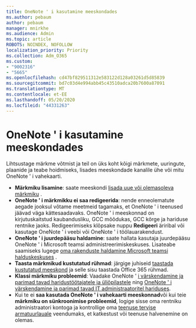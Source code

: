 ```yaml
---
title: OneNote ' i kasutamine meeskondades
ms.author: pebaum
author: pebaum
manager: mnirkhe
ms.audience: Admin
ms.topic: article
ROBOTS: NOINDEX, NOFOLLOW
localization_priority: Priority
ms.collection: Adm_O365
ms.custom:
- "9002316"
- "5665"
ms.openlocfilehash: cd47bf829511312e583122d128a03261d5d85839
ms.sourcegitcommit: bd7c03d4e994abb45c43510adca20b7600a87091
ms.translationtype: MT
ms.contentlocale: et-EE
ms.lasthandoff: 05/20/2020
ms.locfileid: "44331263"
---
```

# <a name="using-onenote-in-teams"></a>OneNote ' i kasutamine meeskondades

Lihtsustage märkme võtmist ja teil on üks koht kõigi märkmete, uuringute, plaanide ja teabe hoidmiseks, lisades meeskondade kanalile ühe või mitu OneNote ' i vahekaarti.

- **Märkmiku lisamine**: saate meeskondi [lisada uue või olemasoleva märkmiku](https://support.microsoft.com/en-us/office/add-a-onenote-notebook-to-teams-0ec78cc3-ba3b-4279-a88e-aa40af9865c2) .
- **OneNote ' i märkmikku ei saa redigeerida**: nende enneolematute aegade jooksul võtame meetmeid tagamaks, et OneNote ' i teenused jäävad väga kättesaadavaks.  OneNote ' i meeskonnad on kirjutuskaitstud kaubandusliku, GCC mõõdukas, GCC kõrge ja hariduse rentnike jaoks. Redigeerimiseks klõpsake nuppu **Redigeeri** äriribal või kasutage OneNote ' i veebi või OneNote ' i töölauarakendust.
- **OneNote ' i juurdepääsu haldamine**: saate hallata kasutaja juurdepääsu OneNote ' i Microsoft teamsi administreerimiskeskuses. Lisateabe saamiseks lugege [oma rakenduste haldamine Microsoft teamsi halduskeskuses](https://docs.microsoft.com/MicrosoftTeams/manage-apps) .
- **Taasta märkmikud kustutatud rühmad**: järgige juhiseid [taastada kustutatud meeskond](https://docs.microsoft.com/microsoftteams/archive-or-delete-a-team#restore-a-deleted-team) ja selle sisu taastada Office 365 rühmad.
- **Klassi märkmiku probleemid**: Vaadake OneNote ' [i värskendamine ja parimad tavad haridustöötajatele ja üliõpilastele](https://support.office.com/article/onenote-update-and-best-practices-for-educators-and-students-dde775f0-8b06-4263-8b54-1e9ddc3dd146) ning [OneNote ' i värskendamine ja parimad tavad IT administraatoritel hariduses](https://support.office.com/article/onenote-update-and-best-practices-for-it-admins-in-education-9d78f2b2-5e25-4288-b597-b4ba463c7b46?ui=en-US&rs=en-US&ad=US).
- Kui te ei **saa kasutada OneNote ' i vahekaarti meeskonnad**või kui teie **märkmiku on sünkroonimise probleemid**, logige sisse oma rentniku administraatori kontoga ja kontrollige oma [teenuse tervise armatuurlauale](https://docs.microsoft.com/office365/enterprise/view-service-health) veendumaks, et katkestust või teenuse halvenemine on olemas.
